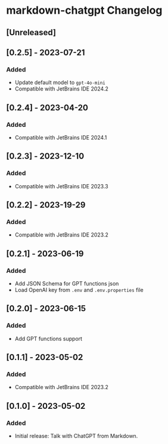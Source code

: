 <!-- Keep a Changelog guide -> https://keepachangelog.com -->

# markdown-chatgpt Changelog

## [Unreleased]

## [0.2.5] - 2023-07-21

### Added

- Update default model to `gpt-4o-mini`
- Compatible with JetBrains IDE 2024.2

## [0.2.4] - 2023-04-20

### Added

- Compatible with JetBrains IDE 2024.1

## [0.2.3] - 2023-12-10

### Added

- Compatible with JetBrains IDE 2023.3

## [0.2.2] - 2023-19-29

### Added

- Compatible with JetBrains IDE 2023.2

## [0.2.1] - 2023-06-19

### Added

- Add JSON Schema for GPT functions json
- Load OpenAI key from `.env` and `.env.properties` file

## [0.2.0] - 2023-06-15

### Added

- Add GPT functions support

## [0.1.1] - 2023-05-02

### Added

- Compatible with JetBrains IDE 2023.2

## [0.1.0] - 2023-05-02

### Added

- Initial release: Talk with ChatGPT from Markdown.
